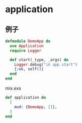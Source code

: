 # application

## 例子

```elixir
defmodule DemoApp do
  use Application
  require Logger

  def start(_type, _args) do
    Logger.debug("in app start")
    {:ok, self()}
  end
end
```

mix.exs

```elixir
def application do
  [
    mod: {DemoApp, []},
  ]
end
```

